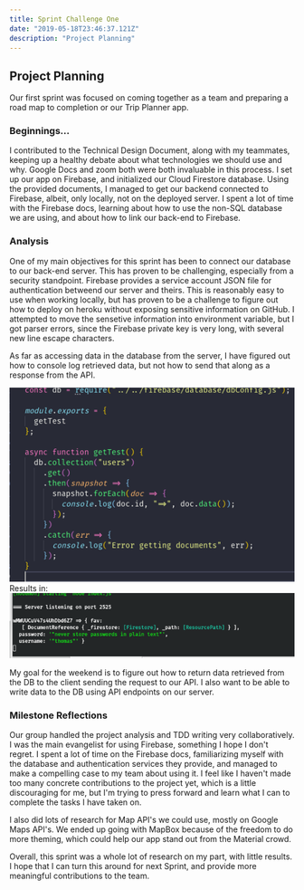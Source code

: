 ```yaml
---
title: Sprint Challenge One
date: "2019-05-18T23:46:37.121Z"
description: "Project Planning"
---
```


## Project Planning

Our first sprint was focused on coming together as a team and preparing a road map to completion or our Trip Planner app.

### Beginnings...

I contributed to the Technical Design Document, along with my teammates, keeping up a healthy debate about what technologies we should use and why. Google Docs and zoom both were both invaluable in this process. I set up our app on Firebase, and initialized our Cloud Firestore database. Using the provided documents, I managed to get our backend connected to Firebase, albeit, only locally, not on the deployed server. I spent a lot of time with the Firebase docs, learning about how to use the non-SQL database we are using, and about how to link our back-end to Firebase.

### Analysis

One of my main objectives for this sprint has been to connect our database to our back-end server. This has proven to be challenging, especially from a security standpoint. Firebase provides a service account JSON file for authentication betweend our server and theirs. This is reasonably easy to use when working locally, but has proven to be a challenge to figure out how to deploy on heroku without exposing sensitive information on GitHub. I attempted to move the sensetive information into environment variable, but I got parser errors, since the Firebase private key is very long, with several new line escape characters.

As far as accessing data in the database from the server, I have figured out how to console log retrieved data, but not how to send that along as a response from the API.

![code snippet](./code_snippet.png "Example code")
Results in:
![log output](./log_results.png "Cloud Firestore console output")

My goal for the weekend is to figure out how to return data retrieved from the DB to the client sending the request to our API. I also want to be able to write data to the DB using API endpoints on our server.

### Milestone Reflections

Our group handled the project analysis and TDD writing very collaboratively. I was the main evangelist for using Firebase, something I hope I don't regret. I spent a lot of time on the Firebase docs, familiarizing myself with the database and authentication services they provide, and managed to make a compelling case to my team about using it. I feel like I haven't made too many concrete contributions to the project yet, which is a little discouraging for me, but I'm trying to press forward and learn what I can to complete the tasks I have taken on.

I also did lots of research for Map API's we could use, mostly on Google Maps API's. We ended up going with MapBox because of the freedom to do more theming, which could help our app stand out from the Material crowd.

Overall, this sprint was a whole lot of research on my part, with little results. I hope that I can turn this around for next Sprint, and provide more meaningful contributions to the team.
